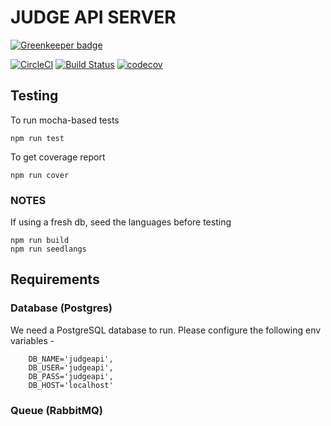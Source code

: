 # JUDGE API SERVER

[![Greenkeeper badge](https://badges.greenkeeper.io/coding-blocks/judge-api.svg)](https://greenkeeper.io/)

[![CircleCI](https://circleci.com/gh/coding-blocks/judge-api.svg?style=svg)](https://circleci.com/gh/coding-blocks/judge-api)
[![Build Status](https://travis-ci.org/coding-blocks/judge-api.svg?branch=master)](https://travis-ci.org/coding-blocks/judge-api)
[![codecov](https://codecov.io/gh/coding-blocks/judge-api/branch/master/graph/badge.svg)](https://codecov.io/gh/coding-blocks/judge-api)



## Testing

To run mocha-based tests
```shell
npm run test
```

To get coverage report
```shell
npm run cover
```


### NOTES
If using a fresh db, seed the languages before testing

```shell
npm run build
npm run seedlangs
```


## Requirements

### Database (Postgres)
We need a PostgreSQL database to run. Please configure the following env variables -

```env
    DB_NAME='judgeapi',
    DB_USER='judgeapi',
    DB_PASS='judgeapi',
    DB_HOST='localhost'
```
### Queue (RabbitMQ)